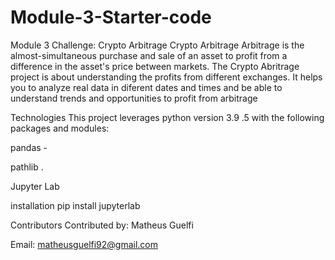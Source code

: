 # Module-3-Starter-code
Module 3 Challenge: Crypto Arbitrage
Crypto Arbitrage
Arbitrage is the almost-simultaneous purchase and sale of an asset to profit from a difference in the asset's price between markets. The Crypto Abritrage project is about understanding the profits from different exchanges. It helps you to analyze real data in diferent dates and times and be able to understand trends and opportunities to profit from arbitrage

Technologies
This project leverages python version 3.9 .5 with the following packages and modules:

pandas -

pathlib .

Jupyter Lab 


installation
 pip install jupyterlab

 Contributors
Contributed by: Matheus Guelfi

Email: matheusguelfi92@gmail.com
